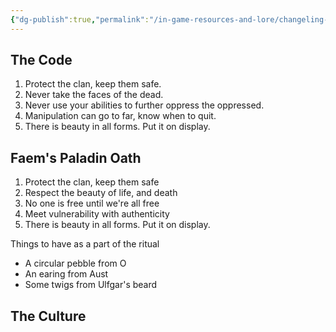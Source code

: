```yaml
---
{"dg-publish":true,"permalink":"/in-game-resources-and-lore/changeling-code-and-culture/"}
---
```


## The Code
1. Protect the clan, keep them safe.
2. Never take the faces of the dead.
3. Never use your abilities to further oppress the oppressed. 
4. Manipulation can go to far, know when to quit.
5. There is beauty in all forms. Put it on display.

## Faem's Paladin Oath
1. Protect the clan, keep them safe
2. Respect the beauty of life, and death
3. No one is free until we're all free
4. Meet vulnerability with authenticity
5. There is beauty in all forms. Put it on display.

Things to have as a part of the ritual
- A circular pebble from O
- An earing from Aust
- Some twigs from Ulfgar's beard
## The Culture
